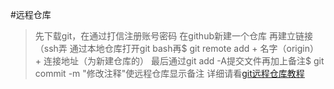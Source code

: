 #远程仓库
>先下载git，在通过打信注册账号密码
>在github新建一个仓库
>再建立链接（ssh弄
> 通过本地仓库打开git bash再$ git remote add + 名字（origin） + 连接地址（为新建仓库的）
> 最后通过git add -A提交文件再加上备注$ git commit -m "修改注释"使远程仓库显示备注
> 详细请看[git远程仓库教程](https://blog.csdn.net/qq_36667170/article/details/79085301)
